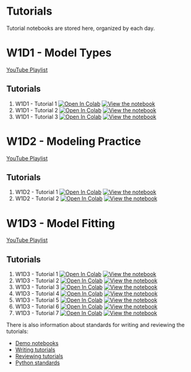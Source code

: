 # Tutorials

Tutorial notebooks are stored here, organized by each day.

# W1D1 - Model Types 

[YouTube Playlist](https://www.youtube.com/playlist?list=PLkBQOLLbi18NBjqgQzpeu-jMV9Kjr0Foj)

## Tutorials

1. W1D1 - Tutorial 1 [![Open In Colab](https://colab.research.google.com/assets/colab-badge.svg)](https://colab.research.google.com/github/NeuromatchAcademy/course-content/blob/master/tutorials/W1D1-ModelTypes/student/W1D1_Tutorial1.ipynb) [![View the notebook](https://img.shields.io/badge/render-nbviewer-orange.svg)](https://nbviewer.jupyter.org/github/NeuromatchAcademy/course-content/blob/master/tutorials/W1D1-ModelTypes/student/W1D1_Tutorial1.ipynb)
1. W1D1 - Tutorial 2 [![Open In Colab](https://colab.research.google.com/assets/colab-badge.svg)](https://colab.research.google.com/github/NeuromatchAcademy/course-content/blob/master/tutorials/W1D1-ModelTypes/student/W1D1_Tutorial2.ipynb) [![View the notebook](https://img.shields.io/badge/render-nbviewer-orange.svg)](https://nbviewer.jupyter.org/github/NeuromatchAcademy/course-content/blob/master/tutorials/W1D1-ModelTypes/student/W1D1_Tutorial2.ipynb)
1. W1D1 - Tutorial 3 [![Open In Colab](https://colab.research.google.com/assets/colab-badge.svg)](https://colab.research.google.com/github/NeuromatchAcademy/course-content/blob/master/tutorials/W1D1-ModelTypes/student/W1D1_Tutorial3.ipynb) [![View the notebook](https://img.shields.io/badge/render-nbviewer-orange.svg)](https://nbviewer.jupyter.org/github/NeuromatchAcademy/course-content/blob/master/tutorials/W1D1-ModelTypes/student/W1D1_Tutorial3.ipynb)

# W1D2 - Modeling Practice

[YouTube Playlist](https://www.youtube.com/playlist?list=PLkBQOLLbi18Pl4Ame38ewARC2-9Udpvom)

## Tutorials

1. W1D2 - Tutorial 1 [![Open In Colab](https://colab.research.google.com/assets/colab-badge.svg)](https://github.com/NeuromatchAcademy/course-content/blob/master/tutorials/W1D2-ModelingPractice/student/W1D2_Tutorial1.ipynb) [![View the notebook](https://img.shields.io/badge/render-nbviewer-orange.svg)](https://nbviewer.jupyter.org/github/NeuromatchAcademy/course-content/blob/master/tutorials/W1D2-ModelingPractice/student/W1D2_Tutorial1.ipynb)
1. W1D2 - Tutorial 2 [![Open In Colab](https://colab.research.google.com/assets/colab-badge.svg)](https://github.com/NeuromatchAcademy/course-content/blob/master/tutorials/W1D2-ModelingPractice/student/W1D2_Tutorial2.ipynb) [![View the notebook](https://img.shields.io/badge/render-nbviewer-orange.svg)](https://nbviewer.jupyter.org/github/NeuromatchAcademy/course-content/blob/master/tutorials/W1D2-ModelingPractice/student/W1D2_Tutorial2.ipynb)


# W1D3 - Model Fitting

[YouTube Playlist](https://www.youtube.com/playlist?list=PLkBQOLLbi18NYLPOMpphYvyS2n48GSPUo)

## Tutorials

1. W1D3 - Tutorial 1 [![Open In Colab](https://colab.research.google.com/assets/colab-badge.svg)](https://github.com/NeuromatchAcademy/course-content/blob/master/tutorials/W1D3-ModelFitting/student/W1D3_Tutorial1.ipynb) [![View the notebook](https://img.shields.io/badge/render-nbviewer-orange.svg)](https://nbviewer.jupyter.org/github/NeuromatchAcademy/course-content/blob/master/tutorials/W1D3-ModelFitting/student/W1D3_Tutorial1.ipynb)
1. W1D3 - Tutorial 2 [![Open In Colab](https://colab.research.google.com/assets/colab-badge.svg)](https://github.com/NeuromatchAcademy/course-content/blob/master/tutorials/W1D3-ModelFitting/student/W1D3_Tutorial2.ipynb) [![View the notebook](https://img.shields.io/badge/render-nbviewer-orange.svg)](https://nbviewer.jupyter.org/github/NeuromatchAcademy/course-content/blob/master/tutorials/W1D3-ModelFitting/student/W1D3_Tutorial2.ipynb)
1. W1D3 - Tutorial 3 [![Open In Colab](https://colab.research.google.com/assets/colab-badge.svg)](https://github.com/NeuromatchAcademy/course-content/blob/master/tutorials/W1D3-ModelFitting/student/W1D3_Tutorial3.ipynb) [![View the notebook](https://img.shields.io/badge/render-nbviewer-orange.svg)](https://nbviewer.jupyter.org/github/NeuromatchAcademy/course-content/blob/master/tutorials/W1D3-ModelFitting/student/W1D3_Tutorial3.ipynb)
1. W1D3 - Tutorial 4 [![Open In Colab](https://colab.research.google.com/assets/colab-badge.svg)](https://github.com/NeuromatchAcademy/course-content/blob/master/tutorials/W1D3-ModelFitting/student/W1D3_Tutorial4.ipynb) [![View the notebook](https://img.shields.io/badge/render-nbviewer-orange.svg)](https://nbviewer.jupyter.org/github/NeuromatchAcademy/course-content/blob/master/tutorials/W1D3-ModelFitting/student/W1D3_Tutorial4.ipynb)
1. W1D3 - Tutorial 5 [![Open In Colab](https://colab.research.google.com/assets/colab-badge.svg)](https://github.com/NeuromatchAcademy/course-content/blob/master/tutorials/W1D3-ModelFitting/student/W1D3_Tutorial5.ipynb) [![View the notebook](https://img.shields.io/badge/render-nbviewer-orange.svg)](https://nbviewer.jupyter.org/github/NeuromatchAcademy/course-content/blob/master/tutorials/W1D3-ModelFitting/student/W1D3_Tutorial5.ipynb)
1. W1D3 - Tutorial 6 [![Open In Colab](https://colab.research.google.com/assets/colab-badge.svg)](https://github.com/NeuromatchAcademy/course-content/blob/master/tutorials/W1D3-ModelFitting/student/W1D3_Tutorial6.ipynb) [![View the notebook](https://img.shields.io/badge/render-nbviewer-orange.svg)](https://nbviewer.jupyter.org/github/NeuromatchAcademy/course-content/blob/master/tutorials/W1D3-ModelFitting/student/W1D3_Tutorial6.ipynb)
1. W1D3 - Tutorial 7 [![Open In Colab](https://colab.research.google.com/assets/colab-badge.svg)](https://github.com/NeuromatchAcademy/course-content/blob/master/tutorials/W1D3-ModelFitting/student/W1D3_Tutorial7.ipynb) [![View the notebook](https://img.shields.io/badge/render-nbviewer-orange.svg)](https://nbviewer.jupyter.org/github/NeuromatchAcademy/course-content/blob/master/tutorials/W1D3-ModelFitting/student/W1D3_Tutorial7.ipynb)


There is also information about standards for writing and reviewing the tutorials:

- [Demo notebooks](./demo)
- [Writing tutorials](./writing-tutorials.md)
- [Reviewing tutorials](./reviewing-tutorials.md)
- [Python standards](./python-standards.md)
